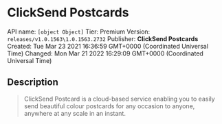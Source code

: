 # ClickSend Postcards
API name: `[object Object]`
Tier: Premium
Version: `releases/v1.0.1563\1.0.1563.2732`
Publisher: **ClickSend Postcards**
Created: Tue Mar 23 2021 16:36:59 GMT+0000 (Coordinated Universal Time)
Changed: Mon Mar 21 2022 16:29:09 GMT+0000 (Coordinated Universal Time)

## Description
> ClickSend Postcard is a cloud-based service enabling you to easily send beautiful colour postcards for any occasion to anyone, anywhere at any scale in an instant.
